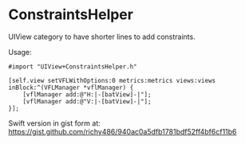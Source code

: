 # ConstraintsHelper

UIView category to have shorter lines to add constraints.

Usage:

    #import "UIView+ConstraintsHelper.h"

    [self.view setVFLWithOptions:0 metrics:metrics views:views inBlock:^(VFLManager *vflManager) {
        [vflManager add:@"H:|-[batView]-|"];
        [vflManager add:@"V:|-[batView]-|"];
    }];

Swift version in gist form at:
https://gist.github.com/richy486/940ac0a5dfb1781bdf52ff4bf6cf11b6

